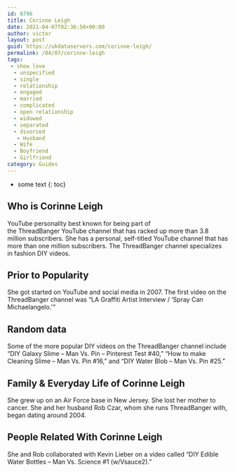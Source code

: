 ```yaml
---
id: 6796
title: Corinne Leigh
date: 2021-04-07T02:36:50+00:00
author: victor
layout: post
guid: https://ukdataservers.com/corinne-leigh/
permalink: /04/07/corinne-leigh
tags:
 - show love
  - unspecified
  - single
  - relationship
  - engaged
  - married
  - complicated
  - open relationship
  - widowed
  - separated
  - divorced
   - Husband
  - Wife
  - Boyfriend
  - Girlfriend
category: Guides
---
```


* some text
{: toc}


## Who is Corinne Leigh



YouTube personality best known for being part of the ThreadBanger YouTube channel that has racked up more than 3.8 million subscribers. She has a personal, self-titled YouTube channel that has more than one million subscribers. The ThreadBanger channel specializes in fashion DIY videos.

                
                
                
## Prior to Popularity



She got started on YouTube and social media in 2007. The first video on the ThreadBanger channel was &#8220;LA Graffiti Artist Interview / &#8216;Spray Can Michaelangelo.'&#8221;

                
                
                
## Random data



Some of the more popular DIY videos on the ThreadBanger channel include &#8220;DIY Galaxy Slime &#8211; Man Vs. Pin &#8211; Pinterest Test #40,&#8221; &#8220;How to make Cleaning Slime &#8211; Man Vs. Pin #16,&#8221; and &#8220;DIY Water Blob &#8211; Man Vs. Pin #25.&#8221;

                
                
                
## Family & Everyday Life of Corinne Leigh



She grew up on an Air Force base in New Jersey. She lost her mother to cancer. She and her husband Rob Czar, whom she runs ThreadBanger with, began dating around 2004.

                
                
                
## People Related With Corinne Leigh



She and Rob collaborated with Kevin Lieber on a video called &#8220;DIY Edible Water Bottles &#8211; Man Vs. Science #1 (w/Vsauce2).&#8221;

                
              
            
          
          
          